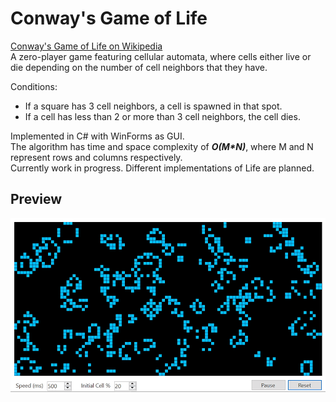 # Conway's Game of Life
[Conway's Game of Life on Wikipedia](https://en.wikipedia.org/wiki/Conway%27s_Game_of_Life)  
A zero-player game featuring cellular automata, where cells either live or die depending on the number of cell neighbors that they have.  

Conditions:
* If a square has 3 cell neighbors, a cell is spawned in that spot.
* If a cell has less than 2 or more than 3 cell neighbors, the cell dies.

Implemented in C# with WinForms as GUI.  
The algorithm has time and space complexity of ***O(M\*N)***, where M and N represent rows and columns respectively.  
Currently work in progress. Different implementations of Life are planned.

## Preview
![gif](ConwaysLife/docs/images/1.gif)
